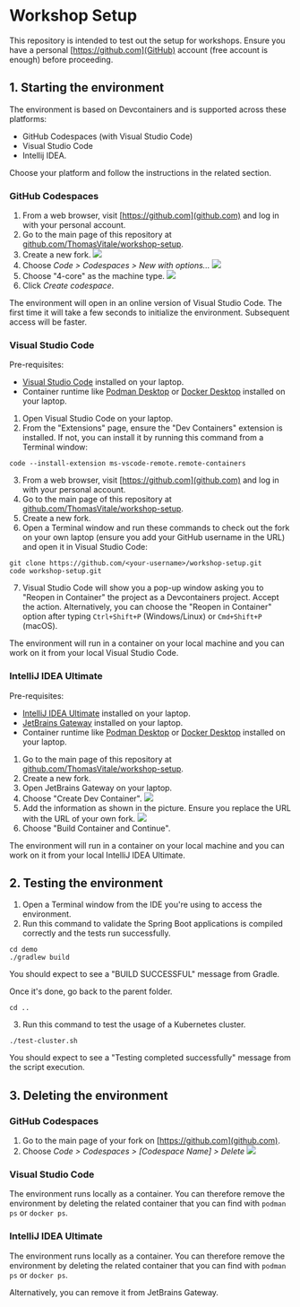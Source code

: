 # Workshop Setup

This repository is intended to test out the setup for workshops. Ensure you have a personal [https://github.com](GitHub) account (free account is enough) before proceeding.

## 1. Starting the environment

The environment is based on Devcontainers and is supported across these platforms:

* GitHub Codespaces (with Visual Studio Code)
* Visual Studio Code
* Intellij IDEA.

Choose your platform and follow the instructions in the related section.

### GitHub Codespaces

1. From a web browser, visit [https://github.com](github.com) and log in with your personal account.
2. Go to the main page of this repository at [github.com/ThomasVitale/workshop-setup](https://github.com/ThomasVitale/workshop-setup).
3. Create a new fork.
![](docs/codespaces/github-codespaces-1.png)
4. Choose _Code > Codespaces > New with options..._
![](docs/codespaces/github-codespaces-2.png)
5. Choose "4-core" as the machine type.
![](docs/codespaces/github-codespaces-3.png)
5. Click _Create codespace_.

The environment will open in an online version of Visual Studio Code. The first time it will take a few seconds to initialize the environment. Subsequent access will be faster.

### Visual Studio Code

Pre-requisites:
* [Visual Studio Code](https://code.visualstudio.com) installed on your laptop.
* Container runtime like [Podman Desktop](https://podman-desktop.io) or [Docker Desktop](https://docker.com) installed on your laptop.

1. Open Visual Studio Code on your laptop.
2. From the "Extensions" page, ensure the "Dev Containers" extension is installed. If not, you can install it by running this command from a Terminal window:

```shell
code --install-extension ms-vscode-remote.remote-containers
```

3. From a web browser, visit [https://github.com](github.com) and log in with your personal account.
4. Go to the main page of this repository at [github.com/ThomasVitale/workshop-setup](https://github.com/ThomasVitale/workshop-setup).
5. Create a new fork.
6. Open a Terminal window and run these commands to check out the fork on your own laptop (ensure you add your GitHub username in the URL) and open it in Visual Studio Code:

```shell
git clone https://github.com/<your-username>/workshop-setup.git
code workshop-setup.git
```

7. Visual Studio Code will show you a pop-up window asking you to "Reopen in Container" the project as a Devcontainers project. Accept the action. Alternatively, you can choose the "Reopen in Container" option after typing `Ctrl+Shift+P` (Windows/Linux) or `Cmd+Shift+P` (macOS).

The environment will run in a container on your local machine and you can work on it from your local Visual Studio Code.

### IntelliJ IDEA Ultimate

Pre-requisites:
* [IntelliJ IDEA Ultimate](https://www.jetbrains.com/idea/) installed on your laptop.
* [JetBrains Gateway](https://www.jetbrains.com/remote-development/gateway/) installed on your laptop.
* Container runtime like [Podman Desktop](https://podman-desktop.io) or [Docker Desktop](https://docker.com) installed on your laptop.

1. Go to the main page of this repository at [github.com/ThomasVitale/workshop-setup](https://github.com/ThomasVitale/workshop-setup).
2. Create a new fork.
3. Open JetBrains Gateway on your laptop.
4. Choose "Create Dev Container".
![](docs/idea/idea-1.png)
5. Add the information as shown in the picture. Ensure you replace the URL with the URL of your own fork.
![](docs/idea/idea-2.png)
6. Choose "Build Container and Continue".

The environment will run in a container on your local machine and you can work on it from your local IntelliJ IDEA Ultimate.

## 2. Testing the environment

1. Open a Terminal window from the IDE you're using to access the environment.
2. Run this command to validate the Spring Boot applications is compiled correctly and the tests run successfully.

```shell
cd demo
./gradlew build
```

You should expect to see a "BUILD SUCCESSFUL" message from Gradle.

Once it's done, go back to the parent folder.

```shell
cd ..
```

3. Run this command to test the usage of a Kubernetes cluster.

```shell
./test-cluster.sh
```

You should expect to see a "Testing completed successfully" message from the script execution.

## 3. Deleting the environment

### GitHub Codespaces

1. Go to the main page of your fork on [https://github.com](github.com).
2. Choose _Code > Codespaces > [Codespace Name] > Delete_
![](docs/codespaces/github-codespaces-4.png)

### Visual Studio Code

The environment runs locally as a container. You can therefore remove the environment by deleting the related container that you can find with `podman ps` or `docker ps`.

### IntelliJ IDEA Ultimate

The environment runs locally as a container. You can therefore remove the environment by deleting the related container that you can find with `podman ps` or `docker ps`.

Alternatively, you can remove it from JetBrains Gateway.
